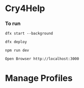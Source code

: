 
# Cry4Help 



### To run 

    dfx start --background
    
    dfx deploy

    npm run dev

    Open Browser http://localhost:3000


# Manage Profiles




